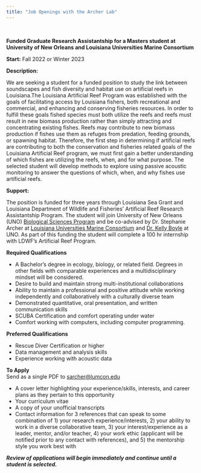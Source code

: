 ```yaml
---
title: "Job Openings with the Archer Lab"
---
```

  
  
<p>&nbsp;</p>  
  
**Funded Graduate Research Assistantship for a Masters student at University of New Orleans and Louisiana Universities Marine Consortium**  

**Start:** Fall 2022 or Winter 2023  

**Description:**  

We are seeking a student for a funded position to study the link between soundscapes and fish diversity and habitat use on artificial reefs in Louisiana.The Louisiana Artificial Reef Program was established with the goals of facilitating access by Louisiana fishers, both recreational and commercial, and enhancing and conserving fisheries resources. In order to fulfill these goals fished species must both utilize the reefs and reefs must result in new biomass production rather than simply attracting and concentrating existing fishes. Reefs may contribute to new biomass production if fishes use them as refuges from predation, feeding grounds, or spawning habitat. Therefore, the first step in determining if artificial reefs are contributing to both the conservation and fisheries related goals of the Louisiana Artificial Reef program, we must first gain a better understanding of which fishes are utilizing the reefs, when, and for what purpose. The selected student will develop methods to explore using passive acoustic monitoring to answer the questions of which, when, and why fishes use artificial reefs. 

**Support:**  

The position is funded for three years through Louisiana Sea Grant and Louisiana Department of Wildlife and Fisheries’ Artificial Reef Research Assistantship Program. The student will join University of New Orleans (UNO) [Biological Sciences Program](https://www.uno.edu/academics/cos/biology) and be co-advised by Dr. Stephanie Archer at [Louisiana Universities Marine Consortium](https://lumcon.edu) and [Dr. Kelly Boyle](https://www.fishmorphandbehavior.org/kelly-s-boyle.html) at UNO.  As part of this funding the student will complete a 100 hr internship with LDWF’s Artificial Reef Program. 

**Required Qualifications**  
+ A Bachelor’s degree in ecology, biology, or related field. Degrees in other fields with comparable experiences and a multidisciplinary mindset will be considered.  
+ Desire to build and maintain strong multi-institutional collaborations  
+ Ability to maintain a professional and positive attitude while working independently and collaboratively with a culturally diverse team  
+ Demonstrated quantitative, oral presentation, and written communication skills  
+ SCUBA Certification and comfort operating under water  
+ Comfort working with computers, including computer programming.  

**Preferred Qualifications**  
+ Rescue Diver Certification or higher  
+ Data management and analysis skills  
+ Experience working with acoustic data  

**To Apply**  
Send as a single PDF to sarcher@lumcon.edu  
+ A cover letter highlighting your experience/skills, interests, and career plans as they pertain to this opportunity  
+ Your curriculum vitae  
+ A copy of your unofficial transcripts  
+ Contact information for 3 references that can speak to some combination of 1) your research experience/interests, 2) your ability to work in a diverse collaborative team, 3) your interest/experience as a leader, mentor, and/or teacher, 4) your work ethic (applicant will be notified prior to any contact with references), and 5) the mentorship style you work best with
  
***Review of applications will begin immediately and continue until a student is selected.***

